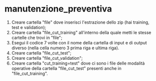 # manutenzione_preventiva
1) Creare cartella "file" dove inserisci l'estrazione dello zip (hai training, test e validation);
2) Creare cartella "file_cut_training" all'interno della quale metti le stesse cartelle che trovi in "file";
3) Esegui il codice 7 volte con il nome della cartella di input e di output diverso (nella cella numero 3 prima riga e ultima riga).
4) Creare cartella "file_cut_test";
5) Creare cartella "file_cut_validation";
6) Creare cartella "cut_training=test" dove ci sono i file delle modalità operative della cartella "file_cut_test" presenti anche in "file_cut_training".
